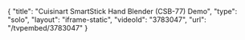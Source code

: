 {
    "title": "Cuisinart SmartStick Hand Blender (CSB-77) Demo",
    "type": "solo",
    "layout": "iframe-static",
    "videoId": "3783047",
    "url": "\/tvpembed\/3783047"
}